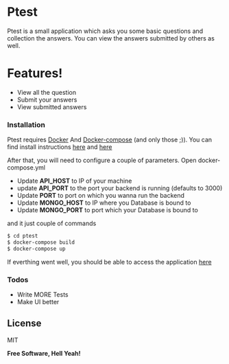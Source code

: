 # Ptest
Ptest is a small application  which asks you some basic questions and collection the answers. You can view the answers submitted by others as well.
# Features!

  - View all the question
  - Submit your answers
  - View submitted answers



### Installation

Ptest requires [Docker] And [Docker-compose] (and only those ;)).  You can find install instructions [here](https://www.digitalocean.com/comamunity/tutorials/how-to-install-and-use-docker-on-ubuntu-16-04) and [here](https://docs.docker.com/compose/install/)

After that, you will need to configure a couple of parameters. Open docker-compose.yml
- Update **API_HOST** to IP of your machine
- update **API_PORT** to the port your backend is running (defaults to 3000)
- Update **PORT** to port on which you wanna run the backend
- Update **MONGO_HOST** to IP where you Database is bound to
- Update **MONGO_PORT** to port which your Database is bound to

and it just couple of commands
```sh
$ cd ptest
$ docker-compose build
$ docker-compose up
```

If everthing went well, you should be able to access the application [here](http://localhost:8085)





### Todos

 - Write MORE Tests
 - Make UI better

License
----

MIT

**Free Software, Hell Yeah!**

[//]: # (These are reference links used in the body of this note and get stripped out when the markdown processor does its job. There is no need to format nicely because it shouldn't be seen. Thanks SO - http://stackoverflow.com/questions/4823468/store-comments-in-markdown-syntax)

   [Docker]: <https://www.docker.com/>
   [Docker-compose]: <https://docs.docker.com/compose/>



